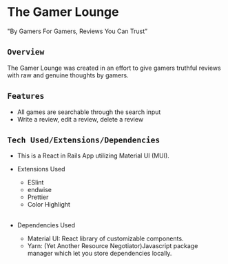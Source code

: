 # The Gamer Lounge

"By Gamers For Gamers, Reviews You Can Trust”

## **`Overview`**

The Gamer Lounge was created in an effort to give gamers truthful reviews with raw and genuine thoughts by gamers.

## **`Features`**

- All games are searchable through the search input
- Write a review, edit a review, delete a review

## **`Tech Used/Extensions/Dependencies`**

- This is a React in Rails App utilizing Material UI (MUI).

- Extensions Used

  - ESlint
  - endwise
  - Prettier
  - Color Highlight
    <br>
    <br>

- Dependencies Used
  - Material UI: React library of customizable components.
  - Yarn: (Yet Another Resource Negotiator)Javascript package manager which let you store dependencies locally.
